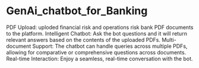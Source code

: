 # GenAi_chatbot_for_Banking
PDF Upload:  uploded financial risk and operations risk bank PDF documents to the platform.
Intelligent Chatbot: Ask the bot questions and it will return relevant answers based on the contents of the uploaded PDFs.
Multi-document Support: The chatbot can handle queries across multiple PDFs, allowing for comparative or comprehensive questions across documents.
Real-time Interaction: Enjoy a seamless, real-time conversation with the bot.
